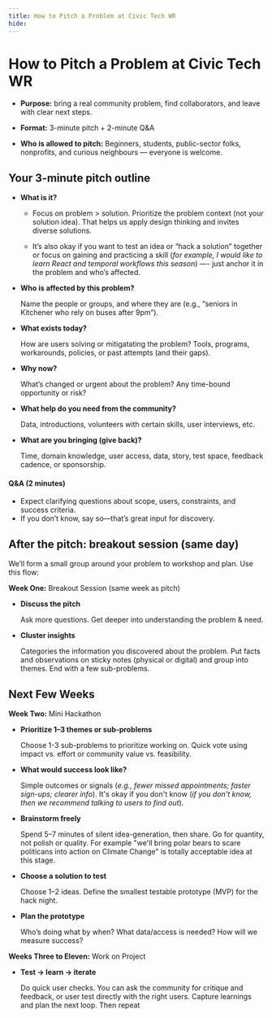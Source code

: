 ```yaml
---
title: How to Pitch a Problem at Civic Tech WR
hide:
---
```

# How to Pitch a Problem at Civic Tech WR

- **Purpose:** bring a real community problem, find collaborators, and leave with clear next steps.

- **Format:** 3-minute pitch + 2-minute Q&A

- **Who is allowed to pitch:** Beginners, students, public-sector folks, nonprofits, and curious neighbours — everyone is welcome.

## Your 3-minute pitch outline 

- **What is it?**

	- Focus on problem > solution. Prioritize the problem context (not your solution idea). That helps us apply design thinking and invites diverse solutions.

	- It’s also okay if you want to test an idea or “hack a solution” together or focus on gaining and practicing a skill (*for example, I would like to learn React and temporal workflows this season*) —- just anchor it in the problem and who’s affected.

- **Who is affected by this problem?**

	Name the people or groups, and where they are (e.g., “seniors in Kitchener who rely on buses after 9pm”).

- **What exists today?**

	How are users solving or mitigatating the problem?
	Tools, programs, workarounds, policies, or past attempts (and their gaps).

- **Why now?** 

	What’s changed or urgent about the problem? Any time-bound opportunity or risk?

- **What help do you need from the community?**

	Data, introductions, volunteers with certain skills, user interviews, etc.

- **What are you bringing (give back)?**

	Time, domain knowledge, user access, data, story, test space, feedback cadence, or sponsorship.

#### Q&A (2 minutes)

- Expect clarifying questions about scope, users, constraints, and success criteria.
- If you don’t know, say so—that’s great input for discovery.

## After the pitch: breakout session (same day)

We’ll form a small group around your problem to workshop and plan. Use this flow:

**Week One:** Breakout Session (same week as pitch)

- **Discuss the pitch**

	Ask more questions. Get deeper into understanding the problem & need.

- **Cluster insights**

	Categories the information you discovered about the problem. Put facts and observations on sticky notes (physical or digital) and group into themes. End with a few sub-problems.

## Next Few Weeks

**Week Two:** Mini Hackathon 

- **Prioritize 1–3 themes or sub-problems**

	Choose 1-3 sub-problems to prioritize working on. Quick vote using impact vs. effort or community value vs. feasibility.

- **What would success look like?**

	Simple outcomes or signals (*e.g., fewer missed appointments; faster sign-ups; clearer info*).
	It's okay if you don't know (*if you don't know, then we recommend talking to users to find out*).

- **Brainstorm freely**

	Spend 5–7 minutes of silent idea-generation, then share. Go for quantity, not polish or quality. For example "we'll bring polar bears to scare politicans into action on Climate Change" is totally acceptable idea at this stage.

- **Choose a solution to test**

	Choose 1–2 ideas. Define the smallest testable prototype (MVP) for the hack night.

- **Plan the prototype**

	Who’s doing what by when? What data/access is needed? How will we measure success?

**Weeks Three to Eleven:** Work on Project

- **Test → learn → iterate**

	Do quick user checks. You can ask the community for critique and feedback, or user test directly with the right users. Capture learnings and plan the next loop. Then repeat
